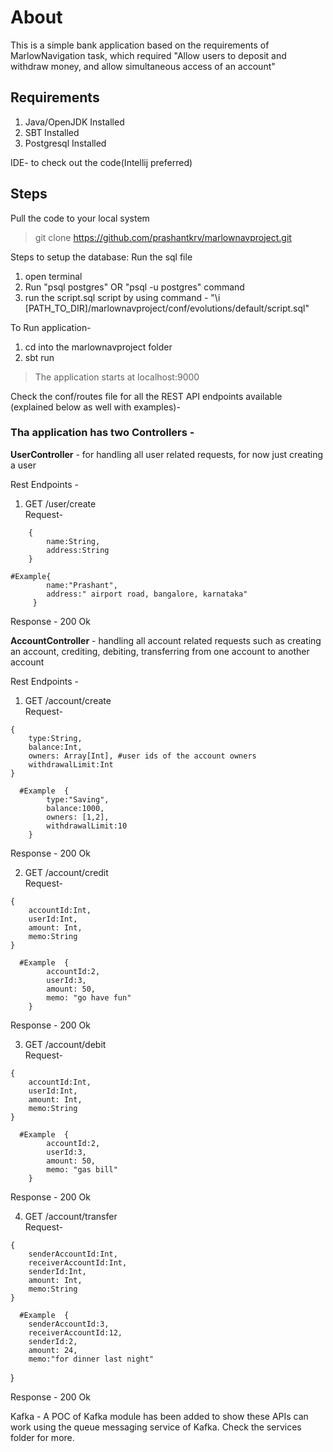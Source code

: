 # **About**

This is a simple bank application based on the requirements of
MarlowNavigation task, which required "Allow users to deposit and 
withdraw money, and allow simultaneous access of an account"

## Requirements

1. Java/OpenJDK Installed
2. SBT Installed
3. Postgresql Installed

IDE- to check out the code(Intellij preferred)

## Steps

Pull the code to your local system <br>
> git clone https://github.com/prashantkrv/marlownavproject.git

Steps to setup the database: Run the sql file
1. open terminal
2. Run "psql postgres" OR "psql -u postgres" command
3. run the script.sql script by using command - "\i [PATH_TO_DIR]/marlownavproject/conf/evolutions/default/script.sql"


To Run application- 
1. cd into the marlownavproject folder
2. sbt run

>The application starts at localhost:9000

Check the conf/routes file for all the REST API endpoints
available (explained below as well with examples)-


### Tha application has two Controllers -

**UserController** - for handling all user related requests,
        for now just creating a user

Rest Endpoints - 
1. GET /user/create <br>
        Request-
````
    {
        name:String, 
        address:String
    } 
````
````
#Example{
        name:"Prashant", 
        address:" airport road, bangalore, karnataka"
     } 
````

   Response - 200 Ok


**AccountController** - handling all account related requests such as creating an account,
crediting, debiting, transferring from one account to another account

Rest Endpoints -
1. GET /account/create <br>
   Request-
````
{
    type:String, 
    balance:Int, 
    owners: Array[Int], #user ids of the account owners  
    withdrawalLimit:Int
}
````
   
      #Example  { 
            type:"Saving", 
            balance:1000, 
            owners: [1,2], 
            withdrawalLimit:10
        }
   
   Response - 200 Ok


2. GET /account/credit <br>
   Request-
````
{
    accountId:Int, 
    userId:Int, 
    amount: Int,
    memo:String
}
````

      #Example  { 
            accountId:2, 
            userId:3, 
            amount: 50,
            memo: "go have fun"
        }

Response - 200 Ok

3. GET /account/debit <br>
   Request-
````
{
    accountId:Int, 
    userId:Int, 
    amount: Int,
    memo:String
}
````

      #Example  { 
            accountId:2, 
            userId:3, 
            amount: 50,
            memo: "gas bill"
        }

Response - 200 Ok

4. GET /account/transfer <br>
   Request-
```
{
    senderAccountId:Int, 
    receiverAccountId:Int,
    senderId:Int, 
    amount: Int,
    memo:String
}
```

      #Example  { 
        senderAccountId:3, 
        receiverAccountId:12,
        senderId:2, 
        amount: 24,
        memo:"for dinner last night"
}

Response - 200 Ok



Kafka - A POC of Kafka module has been added to show these APIs can work
using the queue messaging service of Kafka. Check the services folder for more.






